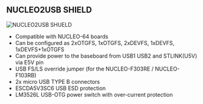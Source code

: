## NUCLEO2USB SHIELD

![NUCLEO2USB SHUELD](https://user-images.githubusercontent.com/15378501/89074235-b1c76500-d384-11ea-9881-f75be2e58cda.JPG)

+ Compatible with NUCLEO-64 boards
+ Can be configured as 2xOTGFS, 1xOTGFS, 2xDEVFS, 1xDEVFS, 1xDEVFS+1xOTGFS
+ Can provide power to the baseboard from USB1 USB2 and STLINK(U5V) via E5V pin
+ USB FS/LS override jumper (for the NUCLEO-F303RE / NUCLEO-F103RB)
+ 2x micro USB TYPE B connectors
+ ESCDA5V3SC6 USB ESD protection
+ LM3526L USB-OTG power switch with over-current protection